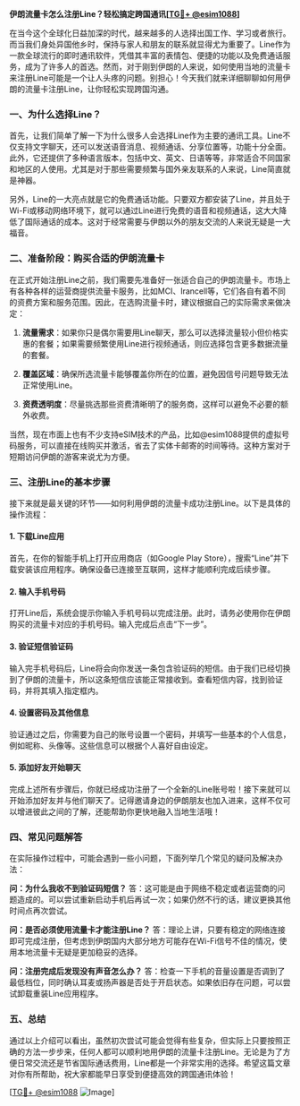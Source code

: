 **伊朗流量卡怎么注册Line？轻松搞定跨国通讯[[TG💪+ @esim1088](https://t.me/s/esim1088)]**

在当今这个全球化日益加深的时代，越来越多的人选择出国工作、学习或者旅行。而当我们身处异国他乡时，保持与家人和朋友的联系就显得尤为重要了。Line作为一款全球流行的即时通讯软件，凭借其丰富的表情包、便捷的功能以及免费通话服务，成为了许多人的首选。然而，对于刚到伊朗的人来说，如何使用当地的流量卡来注册Line可能是一个让人头疼的问题。别担心！今天我们就来详细聊聊如何用伊朗的流量卡注册Line，让你轻松实现跨国沟通。

### 一、为什么选择Line？

首先，让我们简单了解一下为什么很多人会选择Line作为主要的通讯工具。Line不仅支持文字聊天，还可以发送语音消息、视频通话、分享位置等，功能十分全面。此外，它还提供了多种语言版本，包括中文、英文、日语等等，非常适合不同国家和地区的人使用。尤其是对于那些需要频繁与国外亲友联系的人来说，Line简直就是神器。

另外，Line的一大亮点就是它的免费通话功能。只要双方都安装了Line，并且处于Wi-Fi或移动网络环境下，就可以通过Line进行免费的语音和视频通话，这大大降低了国际通话的成本。这对于经常需要与伊朗以外的朋友交流的人来说无疑是一大福音。

### 二、准备阶段：购买合适的伊朗流量卡

在正式开始注册Line之前，我们需要先准备好一张适合自己的伊朗流量卡。市场上有各种各样的运营商提供流量卡服务，比如MCI、Irancell等，它们各自有着不同的资费方案和服务范围。因此，在选购流量卡时，建议根据自己的实际需求来做决定：

1. **流量需求**：如果你只是偶尔需要用Line聊天，那么可以选择流量较小但价格实惠的套餐；如果需要频繁使用Line进行视频通话，则应选择包含更多数据流量的套餐。
   
2. **覆盖区域**：确保所选流量卡能够覆盖你所在的位置，避免因信号问题导致无法正常使用Line。

3. **资费透明度**：尽量挑选那些资费清晰明了的服务商，这样可以避免不必要的额外收费。

当然，现在市面上也有不少支持eSIM技术的产品，比如@esim1088提供的虚拟号码服务，可以直接在线购买并激活，省去了实体卡邮寄的时间等待。这种方案对于短期访问伊朗的游客来说尤为方便。

### 三、注册Line的基本步骤

接下来就是最关键的环节——如何利用伊朗的流量卡成功注册Line。以下是具体的操作流程：

#### 1. 下载Line应用
首先，在你的智能手机上打开应用商店（如Google Play Store），搜索“Line”并下载安装该应用程序。确保设备已连接至互联网，这样才能顺利完成后续步骤。

#### 2. 输入手机号码
打开Line后，系统会提示你输入手机号码以完成注册。此时，请务必使用你在伊朗购买的流量卡对应的手机号码。输入完成后点击“下一步”。

#### 3. 验证短信验证码
输入完手机号码后，Line将会向你发送一条包含验证码的短信。由于我们已经切换到了伊朗的流量卡，所以这条短信应该能正常接收到。查看短信内容，找到验证码，并将其填入指定框内。

#### 4. 设置密码及其他信息
验证通过之后，你需要为自己的账号设置一个密码，并填写一些基本的个人信息，例如昵称、头像等。这些信息可以根据个人喜好自由设定。

#### 5. 添加好友开始聊天
完成上述所有步骤后，你就已经成功注册了一个全新的Line账号啦！接下来就可以开始添加好友并与他们聊天了。记得邀请身边的伊朗朋友也加入进来，这样不仅可以增进彼此之间的了解，还能帮助你更快地融入当地生活哦！

### 四、常见问题解答

在实际操作过程中，可能会遇到一些小问题，下面列举几个常见的疑问及解决办法：

**问：为什么我收不到验证码短信？**
答：这可能是由于网络不稳定或者运营商的问题造成的。可以尝试重新启动手机后再试一次；如果仍然不行的话，建议更换其他时间点再次尝试。

**问：是否必须使用流量卡才能注册Line？**
答：理论上讲，只要有稳定的网络连接即可完成注册，但考虑到伊朗国内大部分地方可能存在Wi-Fi信号不佳的情况，使用本地流量卡无疑是更加稳妥的选择。

**问：注册完成后发现没有声音怎么办？**
答：检查一下手机的音量设置是否调到了最低档位，同时确认耳麦或扬声器是否处于开启状态。如果依旧存在问题，可以尝试卸载重装Line应用程序。

### 五、总结

通过以上介绍可以看出，虽然初次尝试可能会觉得有些复杂，但实际上只要按照正确的方法一步步来，任何人都可以顺利地用伊朗的流量卡注册Line。无论是为了方便日常交流还是节省国际通话费用，Line都是一个非常实用的选择。希望这篇文章对你有所帮助，祝大家都能早日享受到便捷高效的跨国通讯体验！

[[TG💪+ @esim1088](https://t.me/s/esim1088) ![Image](https://i.postimg.cc/4NQfJmqS/Snipaste-2025-05-13-00-14-12.png)]